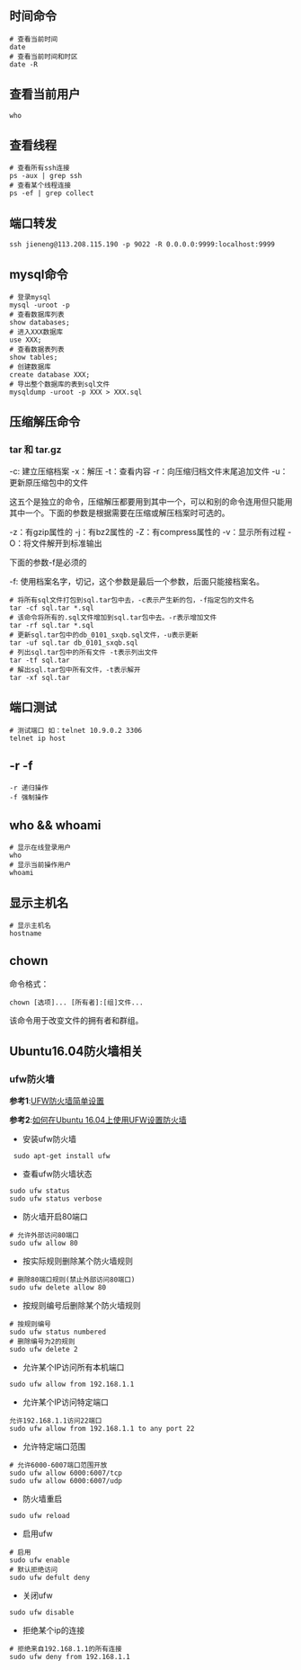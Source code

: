 ## 时间命令

```
# 查看当前时间
date
# 查看当前时间和时区
date -R
```

## 查看当前用户

```
who
```

## 查看线程

```
# 查看所有ssh连接
ps -aux | grep ssh
# 查看某个线程连接
ps -ef | grep collect
```

## 端口转发

```
ssh jieneng@113.208.115.190 -p 9022 -R 0.0.0.0:9999:localhost:9999
```

## mysql命令

```
# 登录mysql
mysql -uroot -p
# 查看数据库列表
show databases;
# 进入XXX数据库
use XXX;
# 查看数据表列表
show tables;
# 创建数据库
create database XXX;
# 导出整个数据库的表到sql文件
mysqldump -uroot -p XXX > XXX.sql
```

## 压缩解压命令

### tar 和 tar.gz

-c: 建立压缩档案
-x：解压
-t：查看内容
-r：向压缩归档文件末尾追加文件
-u：更新原压缩包中的文件

这五个是独立的命令，压缩解压都要用到其中一个，可以和别的命令连用但只能用其中一个。下面的参数是根据需要在压缩或解压档案时可选的。

-z：有gzip属性的
-j：有bz2属性的
-Z：有compress属性的
-v：显示所有过程
-O：将文件解开到标准输出

下面的参数-f是必须的

-f: 使用档案名字，切记，这个参数是最后一个参数，后面只能接档案名。

```
# 将所有sql文件打包到sql.tar包中去，-c表示产生新的包，-f指定包的文件名
tar -cf sql.tar *.sql
# 该命令将所有的.sql文件增加到sql.tar包中去。-r表示增加文件
tar -rf sql.tar *.sql
# 更新sql.tar包中的db_0101_sxqb.sql文件，-u表示更新
tar -uf sql.tar db_0101_sxqb.sql
# 列出sql.tar包中的所有文件 -t表示列出文件
tar -tf sql.tar
# 解出sql.tar包中所有文件，-t表示解开
tar -xf sql.tar
```
## 端口测试

```
# 测试端口 如：telnet 10.9.0.2 3306
telnet ip host
```

## -r -f

```
-r 递归操作
-f 强制操作
```

## who && whoami

```
# 显示在线登录用户
who
# 显示当前操作用户
whoami

```

## 显示主机名

```
# 显示主机名
hostname
```

## chown

命令格式：

```
chown [选项]... [所有者]:[组]文件...
```

该命令用于改变文件的拥有者和群组。

## Ubuntu16.04防火墙相关

### ufw防火墙

**参考1**:[UFW防火墙简单设置](http://wiki.ubuntu.org.cn/UFW%E9%98%B2%E7%81%AB%E5%A2%99%E7%AE%80%E5%8D%95%E8%AE%BE%E7%BD%AE)

**参考2**:[如何在Ubuntu 16.04上使用UFW设置防火墙](https://www.howtoing.com/how-to-set-up-a-firewall-with-ufw-on-ubuntu-16-04/)

* 安装ufw防火墙

```
 sudo apt-get install ufw
```

* 查看ufw防火墙状态

```
sudo ufw status
sudo ufw status verbose
```

* 防火墙开启80端口

```
# 允许外部访问80端口
sudo ufw allow 80
```

* 按实际规则删除某个防火墙规则

```
# 删除80端口规则(禁止外部访问80端口)
sudo ufw delete allow 80
```

* 按规则编号后删除某个防火墙规则

```
# 按规则编号
sudo ufw status numbered
# 删除编号为2的规则
sudo ufw delete 2
```

* 允许某个IP访问所有本机端口

```
sudo ufw allow from 192.168.1.1
```

* 允许某个IP访问特定端口

```
允许192.168.1.1访问22端口
sudo ufw allow from 192.168.1.1 to any port 22
```

* 允许特定端口范围

```
# 允许6000-6007端口范围开放
sudo ufw allow 6000:6007/tcp
sudo ufw allow 6000:6007/udp
```

* 防火墙重启

```
sudo ufw reload
```

* 启用ufw

```
# 启用
sudo ufw enable
# 默认拒绝访问
sudo ufw defult deny
```

* 关闭ufw

```
sudo ufw disable
```

* 拒绝某个ip的连接

```
# 拒绝来自192.168.1.1的所有连接
sudo ufw deny from 192.168.1.1
```


